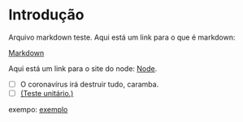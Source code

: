 # Introdução

Arquivo markdown teste. Aqui está um link para o que é markdown: 

[Markdown](https://pt.wikipedia.org/wiki/Markdown)

Aqui está um link para o site do node: [Node](https://nodejs.org/en/).

* [ ] O coronavírus irá destruir tudo, caramba.
* [ ] [(Teste unitário.)](https://jestjs.io/docs/pt-BR/getting-started)

exempo: [exemplo](pt.wikipedia.org/wiki/Exemplo)